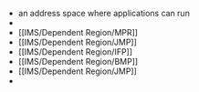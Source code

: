 - an address space where applications can run
-
- [[IMS/Dependent Region/MPR]]
- [[IMS/Dependent Region/JMP]]
- [[IMS/Dependent Region/IFP]]
- [[IMS/Dependent Region/BMP]]
- [[IMS/Dependent Region/JMP]]
-